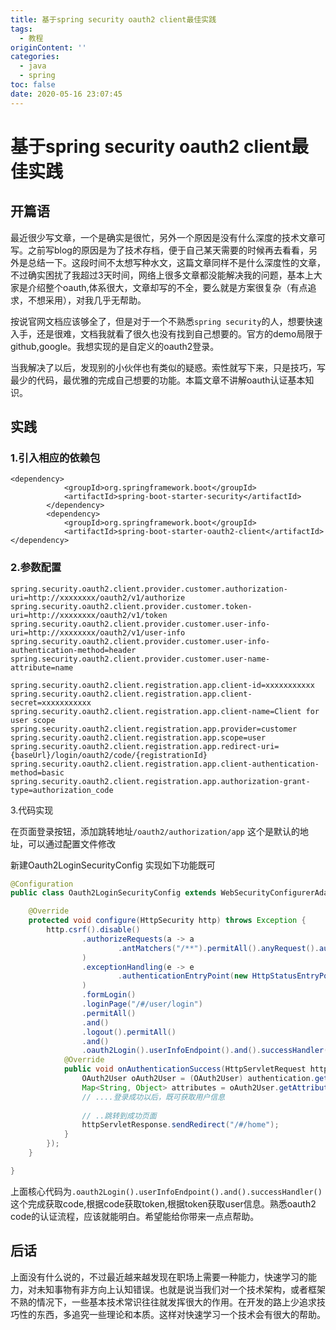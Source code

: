 ```yaml
---
title: 基于spring security oauth2 client最佳实践
tags:
  - 教程
originContent: ''
categories:
  - java
  - spring
toc: false
date: 2020-05-16 23:07:45
---
```


# 基于spring security oauth2 client最佳实践

## 开篇语

最近很少写文章，一个是确实是很忙，另外一个原因是没有什么深度的技术文章可写。之前写blog的原因是为了技术存档，便于自己某天需要的时候再去看看，另外是总结一下。这段时间不太想写种水文，这篇文章同样不是什么深度性的文章，不过确实困扰了我超过3天时间，网络上很多文章都没能解决我的问题，基本上大家是介绍整个oauth,体系很大，文章却写的不全，要么就是方案很复杂（有点追求，不想采用），对我几乎无帮助。

按说官网文档应该够全了，但是对于一个不熟悉`spring security`的人，想要快速入手，还是很难，文档我就看了很久也没有找到自己想要的。官方的demo局限于github,google。我想实现的是自定义的oauth2登录。

当我解决了以后，发现别的小伙伴也有类似的疑惑。索性就写下来，只是技巧，写最少的代码，最优雅的完成自己想要的功能。本篇文章不讲解oauth认证基本知识。

## 实践

### 1.引入相应的依赖包

```
<dependency>
            <groupId>org.springframework.boot</groupId>
            <artifactId>spring-boot-starter-security</artifactId>
        </dependency>
        <dependency>
            <groupId>org.springframework.boot</groupId>
            <artifactId>spring-boot-starter-oauth2-client</artifactId>
</dependency>
```



### 2.参数配置

```
spring.security.oauth2.client.provider.customer.authorization-uri=http://xxxxxxxx/oauth2/v1/authorize
spring.security.oauth2.client.provider.customer.token-uri=http://xxxxxxxx/oauth2/v1/token
spring.security.oauth2.client.provider.customer.user-info-uri=http://xxxxxxxx/oauth2/v1/user-info
spring.security.oauth2.client.provider.customer.user-info-authentication-method=header
spring.security.oauth2.client.provider.customer.user-name-attribute=name

spring.security.oauth2.client.registration.app.client-id=xxxxxxxxxxx
spring.security.oauth2.client.registration.app.client-secret=xxxxxxxxxxx
spring.security.oauth2.client.registration.app.client-name=Client for user scope
spring.security.oauth2.client.registration.app.provider=customer
spring.security.oauth2.client.registration.app.scope=user
spring.security.oauth2.client.registration.app.redirect-uri={baseUrl}/login/oauth2/code/{registrationId}
spring.security.oauth2.client.registration.app.client-authentication-method=basic
spring.security.oauth2.client.registration.app.authorization-grant-type=authorization_code
```



3.代码实现

在页面登录按钮，添加跳转地址`/oauth2/authorization/app` 这个是默认的地址，可以通过配置文件修改

新建Oauth2LoginSecurityConfig 实现如下功能既可

```java
@Configuration
public class Oauth2LoginSecurityConfig extends WebSecurityConfigurerAdapter {

    @Override
    protected void configure(HttpSecurity http) throws Exception {
        http.csrf().disable()
                .authorizeRequests(a -> a
                        .antMatchers("/**").permitAll().anyRequest().authenticated()
                )
                .exceptionHandling(e -> e
                        .authenticationEntryPoint(new HttpStatusEntryPoint(HttpStatus.UNAUTHORIZED))
                )
                .formLogin()
                .loginPage("/#/user/login")
                .permitAll()
                .and()
                .logout().permitAll()
                .and()
                .oauth2Login().userInfoEndpoint().and().successHandler(new AuthenticationSuccessHandler() {
            @Override
            public void onAuthenticationSuccess(HttpServletRequest httpServletRequest, HttpServletResponse httpServletResponse, Authentication authentication) throws IOException, ServletException {
                OAuth2User oAuth2User = (OAuth2User) authentication.getPrincipal();
                Map<String, Object> attributes = oAuth2User.getAttributes();
                // ....登录成功以后，既可获取用户信息
                
                // ..跳转到成功页面
                httpServletResponse.sendRedirect("/#/home");
            }
        });
    }

}
```

上面核心代码为`.oauth2Login().userInfoEndpoint().and().successHandler()` 这个完成获取code,根据code获取token,根据token获取user信息。熟悉oauth2 code的认证流程，应该就能明白。希望能给你带来一点点帮助。

## 后话

上面没有什么说的，不过最近越来越发现在职场上需要一种能力，快速学习的能力，对未知事物有非方向上认知错误。也就是说当我们对一个技术架构，或者框架不熟的情况下，一些基本技术常识往往就发挥很大的作用。在开发的路上少追求技巧性的东西，多追究一些理论和本质。这样对快速学习一个技术会有很大的帮助。